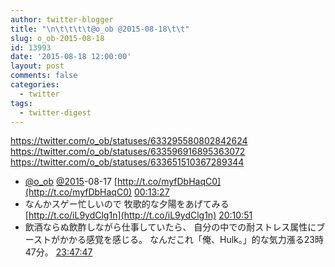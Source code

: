 ```yaml
---
author: twitter-blogger
title: "\n\t\t\t\t@o_ob @2015-08-18\t\t"
slug: o_ob-2015-08-18
id: 13993
date: '2015-08-18 12:00:00'
layout: post
comments: false
categories:
  - twitter
tags:
  - twitter-digest
---
```


https://twitter.com/o_ob/statuses/633295580802842624 https://twitter.com/o_ob/statuses/633596916895363072 https://twitter.com/o_ob/statuses/633651510367289344  

*   [@o_ob](https://twitter.com/o_ob) [@2015](https://twitter.com/2015)-08-17 [http://t.co/myfDbHaqC0](http://t.co/myfDbHaqC0) [00:13:27](https://twitter.com/o_ob/statuses/633295580802842624)
*   なんかスゲー忙しいので 牧歌的な夕陽をあげてみる [http://t.co/iL9ydClg1n](http://t.co/iL9ydClg1n) [20:10:51](https://twitter.com/o_ob/statuses/633596916895363072)
*   飲酒ならぬ飲酢しながら仕事していたら、 自分の中での耐ストレス属性にブーストがかかる感覚を感じる。 なんだこれ「俺、Hulk。」的な気力漲る23時47分。 [23:47:47](https://twitter.com/o_ob/statuses/633651510367289344)
